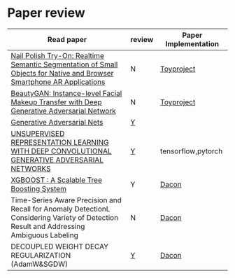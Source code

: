 # Paper review


| Read paper                                                   | review                                                       | Paper Implementation                                         |
| ------------------------------------------------------------ | ------------------------------------------------------------ | ------------------------------------------------------------ |
| [Nail Polish Try-On: Realtime Semantic Segmentation of Small Objects for Native and Browser Smartphone AR Applications](https://arxiv.org/abs/1906.02222) | N                                                            | [Toyproject](https://github.com/roche-MH/project/tree/master/nail%20detection) |
| [BeautyGAN: Instance-level Facial Makeup Transfer with Deep Generative Adversarial Network](http://liusi-group.com/projects/BeautyGAN) | N                                                            | [Toyproject](https://github.com/roche-MH/etching)            |
| [Generative Adversarial Nets](https://papers.nips.cc/paper/5423-generative-adversarial-nets.pdf) | [Y](https://github.com/roche-MH/paper-review/blob/master/PR-001/Generative%20Adversarial%20Nets%20%EB%A6%AC%EB%B7%B0.md) |                                                              |
| [UNSUPERVISED REPRESENTATION LEARNING WITH DEEP CONVOLUTIONAL GENERATIVE ADVERSARIAL NETWORKS](https://arxiv.org/pdf/1511.06434.pdf) | [Y](https://github.com/roche-MH/paper-review/blob/master/PR-001/DCGAN%20%EB%A6%AC%EB%B7%B0.md) | tensorflow,pytorch                                           |
| [XGBOOST : A Scalable Tree Boosting System](https://arxiv.org/pdf/1603.02754.pdf) | Y                                                            | [Dacon](https://github.com/roche-MH/Competition/tree/master/Dacon/jeju_card) |
| Time-Series Aware Precision and Recall for Anomaly DetectionL Considering Variety of Detection Result and Addressing Ambiguous Labeling | N                                                            | [Dacon](https://github.com/roche-MH/Competition/tree/master/Dacon/%EB%B3%B4%EC%95%88%ED%83%90%EC%A7%80) |
| DECOUPLED WEIGHT DECAY REGULARIZATION (AdamW&SGDW)           | [Y](https://github.com/roche-MH/paper-review/blob/master/PR-003/Decoupled%20weight%20decay%20regularization(AdamW%2CAdamWR%2CSGDW%2CSGDWR).md)                                                            | [Dacon](https://github.com/roche-MH/Competition/tree/master/Dacon/%EB%B3%B4%EC%95%88%ED%83%90%EC%A7%80) |

